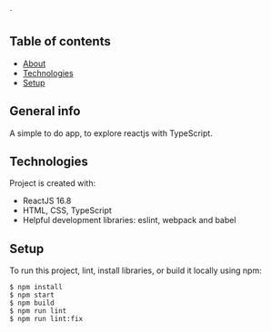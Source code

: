 `

## Table of contents

- [About](#general-info)
- [Technologies](#technologies)
- [Setup](#setup)

## General info

A simple to do app, to explore reactjs with TypeScript.

## Technologies

Project is created with:

- ReactJS 16.8
- HTML, CSS, TypeScript
- Helpful development libraries: eslint, webpack and babel

## Setup

To run this project, lint, install libraries, or build it locally using npm:

```
$ npm install
$ npm start
$ npm build
$ npm run lint
$ npm run lint:fix
```
